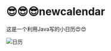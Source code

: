 # 😎😎😎newcalendar
这是一个利用Java写的小日历😍😍

![日历](https://user-images.githubusercontent.com/87109536/184080198-03d4fa95-43fc-461d-a02f-9c48276921fc.png)

